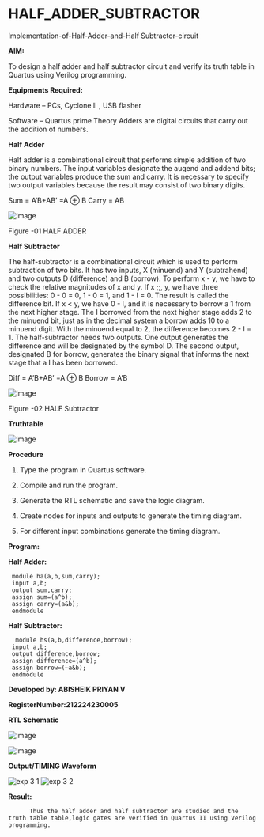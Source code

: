# HALF_ADDER_SUBTRACTOR

Implementation-of-Half-Adder-and-Half Subtractor-circuit

**AIM:**

To design a half adder and half subtractor circuit and verify its truth table in Quartus using Verilog programming.

**Equipments Required:**

Hardware – PCs, Cyclone II , USB flasher 

Software – Quartus prime Theory Adders are digital circuits that carry out the addition of numbers.

**Half Adder**

Half adder is a combinational circuit that performs simple addition of two binary numbers. The input variables designate the augend and addend bits; the output variables produce the sum and carry. It is necessary to specify two output variables because the result may consist of two binary digits.

Sum = A’B+AB’ =A ⊕ B Carry = AB

![image](https://github.com/naavaneetha/HALF_ADDER_SUBTRACTOR/assets/154305477/bd4a0b2c-cdbc-4184-ab08-81578f121e1f)

Figure -01 HALF ADDER

**Half Subtractor**

The half-subtractor is a combinational circuit which is used to perform subtraction of two bits. It has two inputs, X (minuend) and Y (subtrahend) and two outputs D (difference) and B (borrow). To perform x - y, we have to check the relative magnitudes of x and y. If x ;;, y, we have three possibilities: 0 - 0 = 0, 1 - 0 = 1, and 1 - I = 0. The result is called the difference bit. If x < y, we have 0 - I, and it is necessary to borrow a 1 from the next higher stage. The I borrowed from the next higher stage adds 2 to the minuend bit, just as in the decimal system a borrow adds 10 to a minuend digit. With the minuend equal to 2, the difference becomes 2 - I = 1. The half-subtractor needs two outputs. One output generates the difference and will be designated by the symbol D. The second output, designated B for borrow, generates the binary signal that informs the next stage that a I has been borrowed. 

Diff = A’B+AB’ =A ⊕ B
Borrow = A’B

 ![image](https://github.com/naavaneetha/HALF_ADDER_SUBTRACTOR/assets/154305477/d76b099c-513f-4e7c-843a-e2fd028a531a)

Figure -02 HALF Subtractor

**Truthtable**

![image](https://github.com/user-attachments/assets/26db7526-9c64-4a2e-99a7-d2fa48fea040)



**Procedure**

1.	Type the program in Quartus software.

2.	Compile and run the program.

3.	Generate the RTL schematic and save the logic diagram.

4.	Create nodes for inputs and outputs to generate the timing diagram.

5.	For different input combinations generate the timing diagram.


**Program:**

**Half Adder:**
```
 module ha(a,b,sum,carry);
 input a,b;
 output sum,carry;
 assign sum=(a^b);
 assign carry=(a&b);
 endmodule
```
**Half Subtractor:**
```
  module hs(a,b,difference,borrow);
 input a,b;
 output difference,borrow;
 assign difference=(a^b);
 assign borrow=(~a&b);
 endmodule
```



**Developed by: ABISHEIK PRIYAN V**










**RegisterNumber:212224230005**

**RTL Schematic**

![image](https://github.com/user-attachments/assets/70a921b0-f3b8-4e58-ad4a-9e6cc75bdb1b)

![image](https://github.com/user-attachments/assets/ceba65bf-20d1-4e54-a513-8e723357c1f0)




**Output/TIMING Waveform**

![exp 3 1](https://github.com/user-attachments/assets/5b11652b-cf1c-4ce3-8609-390537d9f187)
![exp 3 2](https://github.com/user-attachments/assets/2ad71024-f475-4a3a-9167-21df4a44b70f)



**Result:**

          Thus the half adder and half subtractor are studied and the truth table table,logic gates are verified in Quartus II using Verilog programming.

